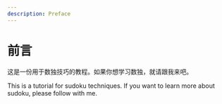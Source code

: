 ```yaml
---
description: Preface
---
```


# 前言

这是一份用于数独技巧的教程。如果你想学习数独，就请跟我来吧。

This is a tutorial for sudoku techniques. If you want to learn more about sudoku, please follow with me.

